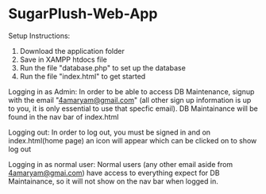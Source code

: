 # SugarPlush-Web-App

Setup Instructions:

1. Download the application folder
2. Save in XAMPP htdocs file 
3. Run the file "database.php" to set up the database
4. Run the file "index.html" to get started 

Logging in as Admin:
In order to be able to access DB Maintenance, signup with the email "4amaryam@gmail.com" (all other sign 
up information is up to you, it is only essential to use that specfic email). DB Maintainance will be found in 
the nav bar of index.html

Logging out: 
In order to log out, you must be signed in and on index.html(home page) an icon will appear which can be clicked 
on to show log out

Logging in as normal user: 
Normal users (any other email aside from 4amaryam@gmai.com) have access to everything expect for DB Maintainance, 
so it will not show on the nav bar when logged in. 
